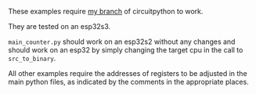 These examples require [my branch](https://github.com/Sola85/circuitpython/tree/improve_espulp) of circuitpython to work.

They are tested on an esp32s3. 

`main_counter.py` should work on an esp32s2 without any changes and should work on an esp32 by simply changing the target cpu in the call to `src_to_binary`. 

All other examples require the addresses of registers to be adjusted in the main python files, as indicated by the comments in the appropriate places.